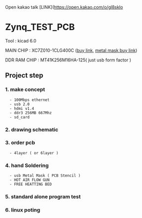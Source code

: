 Open kakao talk [LINK](https://open.kakao.com/o/gl8sklo
# Zynq_TEST_PCB

Tool : kicad 6.0

  MAIN CHIP : XC7Z010-1CLG400C ([buy link](https://ko.aliexpress.com/item/4000052820744.html?gatewayAdapt=glo2kor&spm=a2g0o.order_list.0.0.21ef140fnMWK8L),  [metal mask buy link](https://ko.aliexpress.com/item/1005003821741873.html?gatewayAdapt=glo2kor&spm=a2g0o.order_list.0.0.21ef140fnMWK8L))

  DDR RAM CHIP : MT41K256M16HA-125( just usb form factor )
  
  
  
## Project step

### 1. make concept

      - 100Mbps ethernet
      - usb 2.0
      - hdmi v1.4
      - ddr3 256MB 667Mhz
      - sd_card
      
### 2. drawing schematic

### 3. order pcb 

      - 4layer ( or 6layer )
      
### 4. hand Soldering

      - usb Metal Mask ( PCB Stencil )
      - HOT AIR FLOW GUN
      - FREE HEATTING BED
      
### 5. standard alone program test

### 6. linux poting
